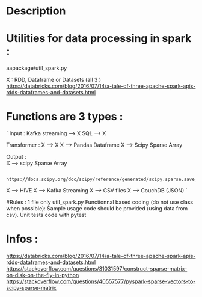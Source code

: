 # Description

# Utilities for data processing in spark :
aapackage/util_spark.py



X :  RDD, Dataframe or Datasets (all 3 )
     https://databricks.com/blog/2016/07/14/a-tale-of-three-apache-spark-apis-rdds-dataframes-and-datasets.html


# Functions are 3 types :

`
Input :
   Kafka streaming -->  X
   SQL     -->   X


Transformer :
      X --> X 
      X --> Pandas Dataframe
      X --> Scipy Sparse Array

            
            
Output :  
   X --> scipy Sparse Array

         https://docs.scipy.org/doc/scipy/reference/generated/scipy.sparse.save_npz.html
         
   X --> HIVE
   X --> Kafka Streaming
   X --> CSV files
   X --> CouchDB (JSON)
`

#Rules :
   1 file only  util_spark.py
   Functionnal based coding (do not use class when possible):
   Sample usage code should be provided (using data from csv).
   Unit tests code with pytest 



# Infos :
https://databricks.com/blog/2016/07/14/a-tale-of-three-apache-spark-apis-rdds-dataframes-and-datasets.html
https://stackoverflow.com/questions/31031597/construct-sparse-matrix-on-disk-on-the-fly-in-python
https://stackoverflow.com/questions/40557577/pyspark-sparse-vectors-to-scipy-sparse-matrix






